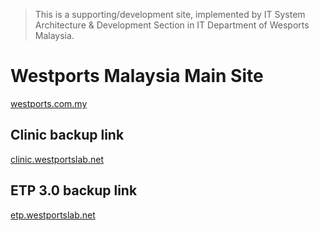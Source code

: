 > This is a supporting/development site, implemented by IT System Architecture & Development Section in IT Department of Wesports Malaysia.

# Westports Malaysia Main Site
[westports.com.my](https://westports.com.my)

## Clinic backup link
[clinic.westportslab.net](https://clinic.westportslab.net)

## ETP 3.0 backup link
[etp.westportslab.net](https://etp.westportslab.net)
